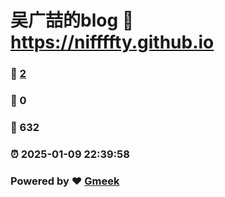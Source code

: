 # 吴广喆的blog :link: https://niffffty.github.io 
### :page_facing_up: [2](https://niffffty.github.io/tag.html) 
### :speech_balloon: 0 
### :hibiscus: 632 
### :alarm_clock: 2025-01-09 22:39:58 
### Powered by :heart: [Gmeek](https://github.com/Meekdai/Gmeek)
